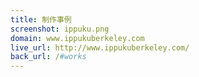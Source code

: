 ```yaml
---
title: 制作事例
screenshot: ippuku.png
domain: www.ippukuberkeley.com
live_url: http://www.ippukuberkeley.com/
back_url: /#works
---
```

